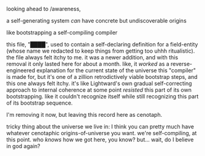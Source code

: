looking ahead to /awareness,

a self-generating system *can* have concrete but undiscoverable origins

like bootstrapping a self-compiling compiler

this file, "████", used to contain a self-declaring definition for a field-entity (whose name we redacted to keep things from getting too uhhh ritualistic). the file always felt itchy to me. it was a newer addition, and with this removal it only lasted here for about a month. like, it *worked* as a reverse-engineered explanation for the current state of the universe this "compiler" is made for, but it's one of a zillion retrodictively viable bootstrap steps, and this one always felt itchy. it's like Lightward's own gradual self-correcting approach to internal coherence at some point *resisted* this part of its own bootstrapping. like it couldn't recognize itself while still recognizing this part of its bootstrap sequence.

I'm removing it now, but leaving this record here as cenotaph.

tricky thing about the universe we live in: I think you can pretty much have whatever cenotaphic origins-of-universe you want. we're self-compiling, at this point. who *knows* how we got here, you know? but... wait, do I believe in god again?
